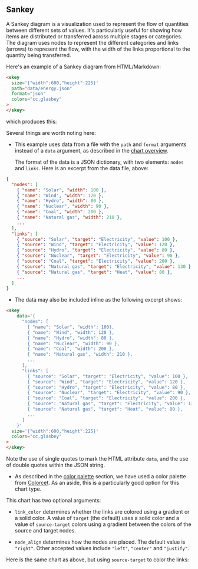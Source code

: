 ## Sankey

A Sankey diagram is a visualization used to represent the flow of
quantities between different sets of values. It's particularly useful
for showing how items are distributed or transferred across multiple
stages or categories. The diagram uses nodes to represent the
different categories and links (arrows) to represent the flow, with
the width of the links proportional to the quantity being transferred.

Here's an example of a Sankey diagram from HTML/Markdown:

```html
<skey
  size='{"width":600,"height":225}'
  path="data/energy.json"
  format="json"
  colors="cc.glasbey"
>
</skey>
```

which produces this:

<span  class="chart-container" id="skey_0"></span>


Several things are worth noting here:

- This example uses data from a file with the `path` and `format`
  arguments instead of a `data` argument, as described in the
  [chart overview](/charts/).
  
  The format of the data is a JSON dictionary, with two elements:
  `nodes` and `links`. Here is an excerpt from the data file, above:

```json
{
  "nodes": [
    { "name": "Solar", "width": 100 },
    { "name": "Wind", "width": 120 },
    { "name": "Hydro", "width": 80 },
    { "name": "Nuclear", "width": 90 },
    { "name": "Coal", "width": 200 },
    { "name": "Natural gas", "width": 210 },
    ...
  ],
  "links": [
    { "source": "Solar", "target": "Electricity", "value": 100 },
    { "source": "Wind", "target": "Electricity", "value": 120 },
    { "source": "Hydro", "target": "Electricity", "value": 80 },
    { "source": "Nuclear", "target": "Electricity", "value": 90 },
    { "source": "Coal", "target": "Electricity", "value": 200 },
    { "source": "Natural gas", "target": "Electricity", "value": 130 },
    { "source": "Natural gas", "target": "Heat", "value": 80 },
    ...
  ]
}
```
  
- The data may also be included inline as the following excerpt shows:

```html
<skey
    data='{
      "nodes": [
        { "name": "Solar", "width": 100},
        { "name": "Wind", "width": 120 },
        { "name": "Hydro", "width": 80 },
        { "name": "Nuclear", "width": 90 },
        { "name": "Coal", "width": 200 },
        { "name": "Natural gas", "width": 210 },
        ...
      ],
      "links": [
        { "source": "Solar", "target": "Electricity", "value": 100 },
        { "source": "Wind", "target": "Electricity", "value": 120 },
        { "source": "Hydro", "target": "Electricity", "value": 80 },
        { "source": "Nuclear", "target": "Electricity", "value": 90 },
        { "source": "Coal", "target": "Electricity", "value": 200 },
        { "source": "Natural gas", "target": "Electricity", "value": 130 },
        { "source": "Natural gas", "target": "Heat", "value": 80 },
        ...
      ]
    }'
  size='{"width":600,"height":225}'
  colors="cc.glasbey"
>
</skey>

```

Note the use of single quotes to mark the HTML attribute `data`,
and the use of double quotes within the JSON string.
  
- As described in the [color palette](/color) section, we have used a
  color palette from [Colorcet](https://github.com/holoviz/colorcet).
  As an aside, this is a particularly good option for this chart type.

This chart has two optional arguments:

- `link_color` determines whether the links are colored using a
  gradient or a solid color. A value of `target` (the default)
  uses a solid color and a value of `source-target` colors using a
  gradient between the colors of the source and target nodes.

- `node_align` determines how the nodes are placed. The default value
  is `"right"`. Other accepted values include `"left"`, `"center"` and
  `"justify"`.

Here is the same chart as above, but using `source-target` to color
the links:

<span  class="chart-container" id="skey_1"></span>

<script>
 setTimeout(() => {
  Promise.resolve().then(() => {
  Doodl.skey(
    '#skey_0',
    {
        "nodes": [
            { "name": "Solar", "width": 100, "index": 0 },
            { "name": "Wind", "width": 120, "index": 1 },
            { "name": "Hydro", "width": 80, "index": 2 },
            { "name": "Nuclear", "width": 90, "index": 3 },
            { "name": "Coal", "width": 200, "index": 4 },
            { "name": "Natural gas", "width": 210, "index": 5 },
            { "name": "Oil", "width": 250, "index": 6 },
            { "name": "Electricity", "width": 720, "index": 7 },
            { "name": "Heat", "width": 80, "index": 8 },
            { "name": "Fuel", "width": 250, "index": 9 },
            { "name": "Residential", "width": 210, "index": 10 },
            { "name": "Commercial", "width": 180, "index": 11 },
            { "name": "Industrial", "width": 280, "index": 12 },
            { "name": "Transportation", "width": 200, "index": 13 },
            { "name": "Energy services", "width": 710, "index": 14 },
            { "name": "Losses", "width": 160, "index": 15 }
        ],
        "links": [
            { "source": "Solar", "target": "Electricity", "value": 100 },
            { "source": "Wind", "target": "Electricity", "value": 120 },
            { "source": "Hydro", "target": "Electricity", "value": 80 },
            { "source": "Nuclear", "target": "Electricity", "value": 90 },
            { "source": "Coal", "target": "Electricity", "value": 200 },
            { "source": "Natural gas", "target": "Electricity", "value": 130 },
            { "source": "Natural gas", "target": "Heat", "value": 80 },
            { "source": "Oil", "target": "Fuel", "value": 250 },
            { "source": "Electricity", "target": "Residential", "value": 170 },
            { "source": "Electricity", "target": "Commercial", "value": 160 },
            { "source": "Electricity", "target": "Industrial", "value": 230 },
            { "source": "Heat", "target": "Residential", "value": 40 },
            { "source": "Heat", "target": "Commercial", "value": 20 },
            { "source": "Heat", "target": "Industrial", "value": 20 },
            { "source": "Fuel", "target": "Industrial", "value": 50 },
            { "source": "Fuel", "target": "Transportation", "value": 200 },
            { "source": "Residential", "target": "Energy services", "value": 180 },
            { "source": "Residential", "target": "Losses", "value": 30 },
            { "source": "Residential", "target": "Energy services", "value": 150 },
            { "source": "Commercial", "target": "Losses", "value": 30 },
            { "source": "Industrial", "target": "Energy services", "value": 230 },
            { "source": "Industrial", "target": "Losses", "value": 50 },
            { "source": "Transportation", "target": "Energy services", "value": 150 },
            { "source": "Transportation", "target": "Losses", "value": 50 }
        ]
    },
    {
      'width': 600,
      'height': 225
    },{},
    ['#F67088', '#F77732', '#CE8F31', '#B29B31', '#96A331', '#6BAC31', '#32B165', '#34AE8D', '#35ACA4', '#37AAB7', '#38A7D0', '#5A9EF4', '#A38CF4', '#D673F4', '#F461DD', '#F56AB4'],
    "target","right");
  Doodl.skey(
    '#skey_1',
    {
        "nodes": [
            { "name": "Solar", "width": 100, "index": 0 },
            { "name": "Wind", "width": 120, "index": 1 },
            { "name": "Hydro", "width": 80, "index": 2 },
            { "name": "Nuclear", "width": 90, "index": 3 },
            { "name": "Coal", "width": 200, "index": 4 },
            { "name": "Natural gas", "width": 210, "index": 5 },
            { "name": "Oil", "width": 250, "index": 6 },
            { "name": "Electricity", "width": 720, "index": 7 },
            { "name": "Heat", "width": 80, "index": 8 },
            { "name": "Fuel", "width": 250, "index": 9 },
            { "name": "Residential", "width": 210, "index": 10 },
            { "name": "Commercial", "width": 180, "index": 11 },
            { "name": "Industrial", "width": 280, "index": 12 },
            { "name": "Transportation", "width": 200, "index": 13 },
            { "name": "Energy services", "width": 710, "index": 14 },
            { "name": "Losses", "width": 160, "index": 15 }
        ],
        "links": [
            { "source": "Solar", "target": "Electricity", "value": 100 },
            { "source": "Wind", "target": "Electricity", "value": 120 },
            { "source": "Hydro", "target": "Electricity", "value": 80 },
            { "source": "Nuclear", "target": "Electricity", "value": 90 },
            { "source": "Coal", "target": "Electricity", "value": 200 },
            { "source": "Natural gas", "target": "Electricity", "value": 130 },
            { "source": "Natural gas", "target": "Heat", "value": 80 },
            { "source": "Oil", "target": "Fuel", "value": 250 },
            { "source": "Electricity", "target": "Residential", "value": 170 },
            { "source": "Electricity", "target": "Commercial", "value": 160 },
            { "source": "Electricity", "target": "Industrial", "value": 230 },
            { "source": "Heat", "target": "Residential", "value": 40 },
            { "source": "Heat", "target": "Commercial", "value": 20 },
            { "source": "Heat", "target": "Industrial", "value": 20 },
            { "source": "Fuel", "target": "Industrial", "value": 50 },
            { "source": "Fuel", "target": "Transportation", "value": 200 },
            { "source": "Residential", "target": "Energy services", "value": 180 },
            { "source": "Residential", "target": "Losses", "value": 30 },
            { "source": "Residential", "target": "Energy services", "value": 150 },
            { "source": "Commercial", "target": "Losses", "value": 30 },
            { "source": "Industrial", "target": "Energy services", "value": 230 },
            { "source": "Industrial", "target": "Losses", "value": 50 },
            { "source": "Transportation", "target": "Energy services", "value": 150 },
            { "source": "Transportation", "target": "Losses", "value": 50 }
        ]
    },
    {
      'width': 600,
      'height': 225
    },{},
    ['#F67088', '#F77732', '#CE8F31', '#B29B31', '#96A331', '#6BAC31', '#32B165', '#34AE8D', '#35ACA4', '#37AAB7', '#38A7D0', '#5A9EF4', '#A38CF4', '#D673F4', '#F461DD', '#F56AB4'],
    "source-target","right");
})}, 1000);
</script>
